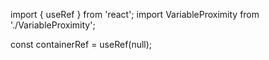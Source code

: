 import { useRef } from 'react';
import VariableProximity from './VariableProximity';

const containerRef = useRef(null);

<div
ref={containerRef}
style={{position: 'relative'}}
>
  <VariableProximity
    label={'Hover me! And then star React Bits on GitHub, or else...'}
    className={'variable-proximity-demo'}
    fromFontVariationSettings="'wght' 400, 'opsz' 9"
    toFontVariationSettings="'wght' 1000, 'opsz' 40"
    containerRef={containerRef}
    radius={100}
    falloff='linear'
  />
</div>